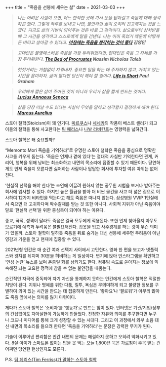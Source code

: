+++
title = "죽음을 선봉에 세우는 삶"
date = 2021-03-03
+++

> _나는 어려운 시절이 오면, 어느 한적한 곳에 가서 문을 닫아걸고 죽음에 대해 생각하곤 했다. 그렇게 하루를 보내고 나면, 불안하던 삶이 오히려 견고해지는 것을 느꼈다. 지금도 삶의 기반이 되어주는 것은 바로 그 감각이다. 삶으로부터 상처받을 때 그 시간을 생각하고 스스로에게 말을 건넨다. 나는 이미 죽었기 때문에 어떻게든 버티고 살아갈 수 있다고.
> **[아침에는 죽음을 생각하는 것이 좋다](http://www.yes24.com/Product/Goods/67110522) 김영민**_

> _고대인은 불명예스러운 죽음을 가장 두려워했지만, 현대인은 죽음 그 자체를 가장 두려워한다.
> **[The Bed of Procrustes](http://www.kyobobook.co.kr/product/detailViewKor.laf?mallGb=KOR&ejkGb=KOR&barcode=9788990247520&orderClick=JBD) Nassim Nicholas Taleb**_

> _헛짓거리는 거침없이 치워내자. 중요한 일을 하는 데 주저하지 않고, 가지고 있는 시간을 음미하자. 삶이 짧다면 당신이 해야 할 일이다.
> **[Life is Short](http://www.paulgraham.com/vb.html) Paul Graham**_

> _우리에게 짧은 삶이 주어진 것이 아니라 우리가 삶을 짧게 만드는 것이다.
> **[Lucius Annaeus Seneca](https://fs.blog/intellectual-giants/seneca/)**_

> _삶을 당장 떠날 수도 있다는 사실이 무엇을 말하고 생각할지 결정하게 해야 한다.
> **[Marcus Aurelius](http://www.yes24.com/Product/Goods/13708604)**_

스토아 철학(Stoicism)이 꽤 인기다. [마르쿠스](https://ko.wikipedia.org/wiki/%EB%A7%88%EB%A5%B4%EC%BF%A0%EC%8A%A4_%EC%95%84%EC%9A%B0%EB%A0%90%EB%A6%AC%EC%9A%B0%EC%8A%A4)나 [세네카](https://ko.wikipedia.org/wiki/%EB%A3%A8%ED%82%A4%EC%9A%B0%EC%8A%A4_%EC%95%88%EB%82%98%EC%9D%B4%EC%9A%B0%EC%8A%A4_%EC%84%B8%EB%84%A4%EC%B9%B4)의 작품이 베스트 셀러가 되고 이들의 철학을 통해 사고한다는 [팀 페리스](https://tim.blog/stoic/)나 [나발 라비칸트](https://www.navalmanack.com/almanack-of-naval-ravikant/the-meanings-of-life)는 영향력을 넓혀간다.

스토아 철학은 왜 중요할까?

“Memonto Mori 죽음을 기억하라”로 유명한 스토아 철학은 죽음을 중심으로 명확한 사고를 키우게 돕는다. ‘죽음은 언제나 곁에 있다’는 절대적 사실만 기억한다면 관계, 커리어, 행복을 위해 낭비는 최소화하고 내면의 목소리에 집중할 수 있기 때문이다. 당연하게도 언제 죽을지 모른다면 싫어하는 사람이나 답답한 회사에 투자할 여유 따위는 없어진다.

‘현실적 선택을 해야 한다’는 조언에 이끌려 원하지 않는 공무원 시험을 보거나 받아주는 회사에 입사할 수 있다. 하지만 높은 월급을 받아 더 비싼 물건을 사고 더 넓은 집으로 이사하여 12가지 비타민을 먹는다고 해도 죽음은 떠나지 않는다. 삼성병원 VVIP 1인실에서 죽으면 더 고귀하다며 박수갈채를 받는 것 또한 아니다. 사회적 지위가 아닌 죽음이야말로 ‘현실적 선택’을 위한 중심축이 되어야 하는 이유다.

종교, 국적, 성격이 달라도 죽음은 결국 모두에게 적용된다. 또한 언제 찾아올지 아무도 모르기에 예측과 두려움은 불필요해진다. 갑옷을 입고 사주경계를 하는 것이 무슨 의미가 있을까. 스토아 철학이 말하듯 죽음을 뒤로 숨기는 대신 선봉에 세우면 두려움이 아닌 영감과 기운을 얻고 현재에 집중할 수 있다.

2021년형 인간은 매 순간 여러 선택지 사이에서 고민한다. 영화 한 편을 보고자 넷플릭스와 왓챠를 뒤지며 30분을 허비하는 게 일상이다. 변기에 앉아 인스타그램을 확인하고 ‘인성 논란’ 뉴스를 보며 온종일 화를 삼키기도 한다. 컴퓨팅 속도로 쏟아지는 정보에 익숙해진 뇌는 고요한 정적에 참을 수 없는 불안감을 내뿜는다.

순간적인 자극에 중독되어 자기 자신을 통제하지 못하는 인간에게 스토아 철학은 적절한 처방이 된다. 지위나 명예를 위한 다툼, 질투, 욕심은 무의미하게 되고 불량한 정보를 구별하여 의미 있는 시간을 만드는 데 집중하게 만든다. ‘좋아요’나 ‘팔로워’가 아무리 많아도 죽음 앞에서는 의미를 잃기 마련이다.

게다가 스토아 철학은 ‘소비자’를 ‘행동가’로 만드는 힘이 있다. 인터넷은 기관/기업/정부의 간섭없이도 자아실현이 가능하게 만들었다. 진정한 자유와 의미를 추구한다면 누구나 코드나 미디어를 통해 크게 성장할 수 있는 시대다. 그리고 이 과정에서 외부 소음 대신 내면의 목소리를 들으려 한다면 ‘죽음을 기억하라’는 문장은 강력한 무기가 된다.

기술이 이루어낸 편리함은 인간 내면의 문제는 해결하지 못하고 오히려 악화시키고 있다. 8살 아이가 스마트폰 없이는 밥을 못 먹는 오늘 1,800년 묵은 가르침이 주목 받는 건 어쩌면 당연한 현상인지도 모른다.

P.S. [팀 페리스(Tim Ferriss)가 말하는 스토아 철학](https://www.youtube.com/watch?v=5J6jAC6XxAI)